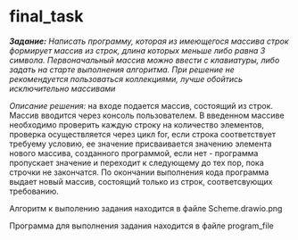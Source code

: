 # final_task

_**Задание:**_ _Написать программу, которая из имеющегося массива строк формирует массив из строк, длина которых меньше либо равна 3 символа. Первоначальный массив можно ввести с клавиатуры, либо задать на старте выполнения алгоритма. При решение не рекомендуется пользоваться коллекциями, лучше обойтись исключительно массивами_

_Описание решения:_ на входе подается массив, состоящий из строк. Массив вводится через консоль пользователем. В введенном массиве необходимо проверить каждую строку на количество элементов, проверка осуществляется через цикл for, если строка соответствует требуему условию, ее значение присваивается значению элемента нового массива, созданного программой, если нет - программа пропускает значение и переходит к следующему до тех пор, пока строчки не закончатся. По окончании выполнения кода программа выдает новый массив, состоящий только из строк, соответсвующих требованию.

Алгоритм к выполению задания находится в файле Scheme.drawio.png


Программа для выполнения задания находится в файле program_file
